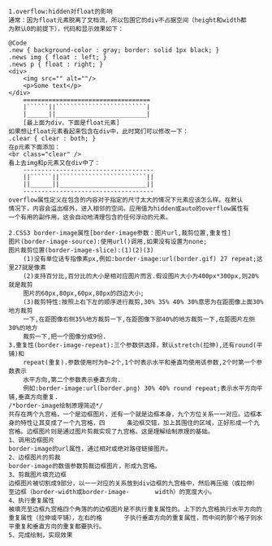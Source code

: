 	1.overflow:hidden对float的影响
	通常：因为float元素脱离了文档流，所以包围它的div不占据空间（height和width都
	为默认0的前提下），代码和显示效果如下：
	
	@Code
	.new { background-color : gray; border: solid 1px black; }
	.news img { float : left; }
	.news p { float : right; }
	<div>
		<img src="" alt=""/>
		<p>Some text</p>
	</div>	
		===================================
		|``````||`````````````````````````|
		|______||_________________________|
		[最上面为div，下面是float元素]
	如果想让float元素看起来包含在div中，此时窝们可以修改一下：
	.clear { clear : both; }
	在p元素下面添加：
	<br class="clear" />
	看上去img和p元素又在div中了：
		------------------------------------
		||``````||````````````````````````||
		||______||________________________||
		------------------------------------
	overflow属性定义在包含的内容对于指定的尺寸太大的情况下元素应该怎么样。在默认
	情况下，内容会溢出框外，进入相邻的空间。应用值为hidden或auto的overflow属性有
	一个有用的副作用，这会自动地清理包含的任何浮动的元素。
	
	2.CSS3 border-image属性[border-image参数：图片url,裁剪位置,重复性]
	图片(border-image-source):使用url()调用,如果没有设置为none;
	图片裁剪位置(border-image-slice):(1)(2)(3)
		(1)没有单位话专指像素px,例如:border-image:url(border.gif) 27 repeat;这里27就是像素
		(2)支持百分比,百分比的大小是相对应图片而言.假设图片大小为400px*300px,则20%就是裁剪
		图片的60px,80px,60px,80px的四边大小;
		(3)裁剪特性:按照上右下左的顺序进行裁剪,30% 35% 40% 30%意思为在距图像上面30%地方裁剪
		一下,在距图像右侧35%地方裁剪一下,在距图像下部40%的地方裁剪一下,在距图片左侧30%的地方
		裁剪一下,把一个图像分成9份.
	3.重复性(border-image-repeat):三个参数供选择，默认stretch(拉伸),还有round(平铺)和
		repeat(重复).参数使用时为0~2个,1个时表示水平和垂直均使用该参数,2个时第一个参数表示
		水平方向,第二个参数表示垂直方向.
		例如:border-image:url(border.png) 30% 40% round repeat;表示水平方向平铺,垂直方向重复.
	/*border-image绘制原理简述*/
	共存在两个九宫格，一个是边框图片，还有一个就是边框本身，九个方位关系一一对应。边框本身的特性让其变成了一个九宫格，四		条边框交错，加上其围住的区域，正好形成一个九宫格。边框图片则是通过图片剪裁实现了九宫格。这是理解绘制原理的基础。
	1、调用边框图片
	border-image的url属性，通过相对或绝对路径链接图片。
	2、边框图片的剪裁
	border-image的数值参数剪裁边框图片，形成九宫格。
	3、剪裁图片填充边框
	边框图片被切割成9部分，以一一对应的关系放到div边框的九宫格中，然后再压缩（或拉伸）至边框（border-width或border-image-		width）的宽度大小。
	4、执行重复属性
	被填充至边框九宫格四个角落的的边框图片是不执行重复属性的。上下的九宫格执行水平方向的重复属性（拉伸或平铺），左右的格		子执行垂直方向的重复属性，而中间的那个格子则水平重复和垂直方向的重复都要执行。
	5、完成绘制，实现效果
